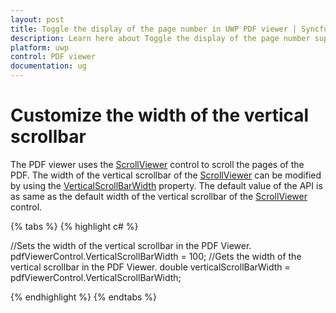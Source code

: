 ```yaml
---
layout: post
title: Toggle the display of the page number in UWP PDF viewer | Syncfusion
description: Learn here about Toggle the display of the page number support in UWP PDF viewer control and disable the display of the page number, and more.
platform: uwp
control: PDF viewer
documentation: ug
---
```


# Customize the width of the vertical scrollbar

The PDF viewer uses the [ScrollViewer](https://docs.microsoft.com/en-us/uwp/api/windows.ui.xaml.controls.scrollviewer?view=winrt-20348) control to scroll the pages of the PDF. The width of the vertical scrollbar of the [ScrollViewer](https://docs.microsoft.com/en-us/uwp/api/windows.ui.xaml.controls.scrollviewer?view=winrt-20348) can be modified by using the [VerticalScrollBarWidth](https://help.syncfusion.com/cr/uwp/Syncfusion.Windows.PdfViewer.SfPdfViewerControl.html#Syncfusion_Windows_PdfViewer_SfPdfViewerControl_VerticalScrollBarWidth) property. The default value of the API is as same as the default width of the vertical scrollbar of the [ScrollViewer](https://docs.microsoft.com/en-us/uwp/api/windows.ui.xaml.controls.scrollviewer?view=winrt-20348) control.

{% tabs %}
{% highlight c# %}

//Sets the width of the vertical scrollbar in the PDF Viewer. 
pdfViewerControl.VerticalScrollBarWidth = 100; 
//Gets the width of the vertical scrollbar in the PDF Viewer. 
double verticalScrollBarWidth = pdfViewerControl.VerticalScrollBarWidth;

{% endhighlight %}
{% endtabs %}

